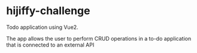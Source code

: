 # hijiffy-challenge

Todo application using Vue2.

The app allows the user to perform CRUD operations in a to-do application that is connected to an external API
